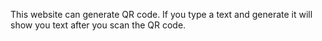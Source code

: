 This website can generate QR code.
If you type a text and generate it will show you text after you scan the QR code.

